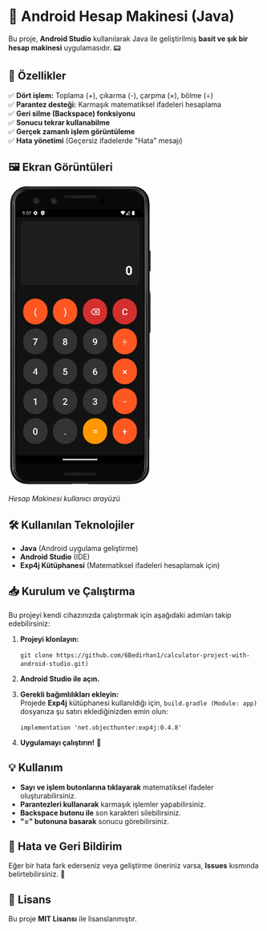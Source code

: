 # 📱 Android Hesap Makinesi (Java)

Bu proje, **Android Studio** kullanılarak Java ile geliştirilmiş **basit ve şık bir hesap makinesi** uygulamasıdır. 📟

## 🚀 Özellikler

✅ **Dört işlem:** Toplama (+), çıkarma (-), çarpma (×), bölme (÷)  
✅ **Parantez desteği:** Karmaşık matematiksel ifadeleri hesaplama  
✅ **Geri silme (Backspace) fonksiyonu**  
✅ **Sonucu tekrar kullanabilme**  
✅ **Gerçek zamanlı işlem görüntüleme**  
✅ **Hata yönetimi** (Geçersiz ifadelerde "Hata" mesajı)

## 🖼️ Ekran Görüntüleri

<img title="" src="https://raw.githubusercontent.com/6Bedirhan1/calculator-project-with-android-studio/main/images/calculator.png" alt="Hesap Makinesi" width="286"> 

*Hesap Makinesi kullanıcı arayüzü*

## 🛠️ Kullanılan Teknolojiler

- **Java** (Android uygulama geliştirme)
- **Android Studio** (IDE)
- **Exp4j Kütüphanesi** (Matematiksel ifadeleri hesaplamak için)

## 📥 Kurulum ve Çalıştırma

Bu projeyi kendi cihazınızda çalıştırmak için aşağıdaki adımları takip edebilirsiniz:

1. **Projeyi klonlayın:**
   
   `git clone https://github.com/6Bedirhan1/calculator-project-with-android-studio.git)` 

2. **Android Studio ile açın.**

3. **Gerekli bağımlılıkları ekleyin:**  
   Projede **Exp4j** kütüphanesi kullanıldığı için, `build.gradle (Module: app)` dosyanıza şu satırı eklediğinizden emin olun:
   
   `implementation 'net.objecthunter:exp4j:0.4.8'` 

4. **Uygulamayı çalıştırın!** 🎉

## 💡 Kullanım

- **Sayı ve işlem butonlarına tıklayarak** matematiksel ifadeler oluşturabilirsiniz.
- **Parantezleri kullanarak** karmaşık işlemler yapabilirsiniz.
- **Backspace butonu ile** son karakteri silebilirsiniz.
- **"=" butonuna basarak** sonucu görebilirsiniz.

## 🐞 Hata ve Geri Bildirim

Eğer bir hata fark ederseniz veya geliştirme öneriniz varsa, **Issues** kısmında belirtebilirsiniz. 📩

## 📜 Lisans

Bu proje **MIT Lisansı** ile lisanslanmıştır.

